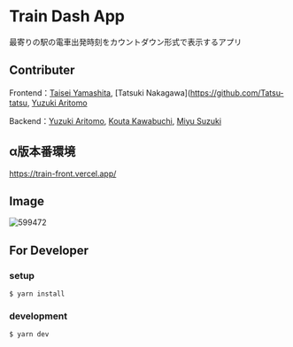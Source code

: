 # Train Dash App
最寄りの駅の電車出発時刻をカウントダウン形式で表示するアプリ

## Contributer
Frontend：[Taisei Yamashita](https://github.com/taisei1989), [Tatsuki Nakagawa](https://github.com/Tatsu-tatsu, [Yuzuki Aritomo](https://github.com/yuzuki-aritomo)

Backend：[Yuzuki Aritomo](https://github.com/yuzuki-aritomo), [Kouta Kawabuchi](https://github.com/ppputtyo), [Miyu Suzuki](https://github.com/miyu-wl)

## α版本番環境
https://train-front.vercel.app/

## Image
![599472](https://user-images.githubusercontent.com/64568811/177024454-67c9bc87-a59a-4662-a660-71bc38621742.jpg)

## For Developer

### setup

```
$ yarn install
```

### development

```
$ yarn dev
```
